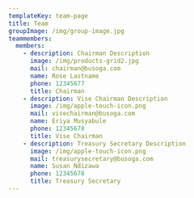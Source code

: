```yaml
---
templateKey: team-page
title: Team
groupImage: /img/group-image.jpg
teammembers:
  members:
    - description: Chairman Description
      image: /img/products-grid2.jpg
      mail: chairman@busoga.com
      name: Rose Lastname
      phone: 12345677
      title: Chairman
    - description: Vise Chairman Description
      image: /img/apple-touch-icon.png
      mail: visechairman@busoga.com
      name: Eriya Musyabule
      phone: 12345678
      title: Vise Chairman
    - description: Treasury Secretary Description
      image: /img/apple-touch-icon.png
      mail: treasurysecretary@busoga.com
      name: Susan Ndizawa
      phone: 12345678
      title: Treasury Secretary
---
```


